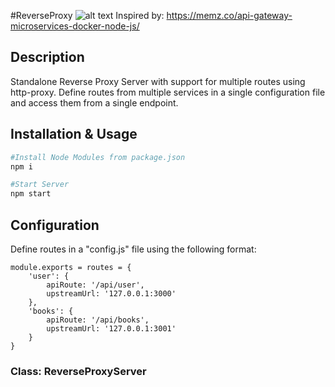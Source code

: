 #ReverseProxy
![alt text](https://dzwonsemrish7.cloudfront.net/items/2x0e3Z0G160o3F3D3V42/Image%202018-04-22%20at%202.57.55%20PM.png?v=2a4aba67)
Inspired by: https://memz.co/api-gateway-microservices-docker-node-js/

## Description

Standalone Reverse Proxy Server with support for multiple routes using http-proxy. Define routes from multiple services in a single configuration file and access them from a single endpoint.

## Installation & Usage

```bash
#Install Node Modules from package.json
npm i

#Start Server
npm start
```

## Configuration
Define routes in a "config.js" file using the following format:
```
module.exports = routes = {
    'user': {
        apiRoute: '/api/user',
        upstreamUrl: '127.0.0.1:3000'
    },
    'books': {
        apiRoute: '/api/books',
        upstreamUrl: '127.0.0.1:3001'
    }
}
```

### Class: ReverseProxyServer
